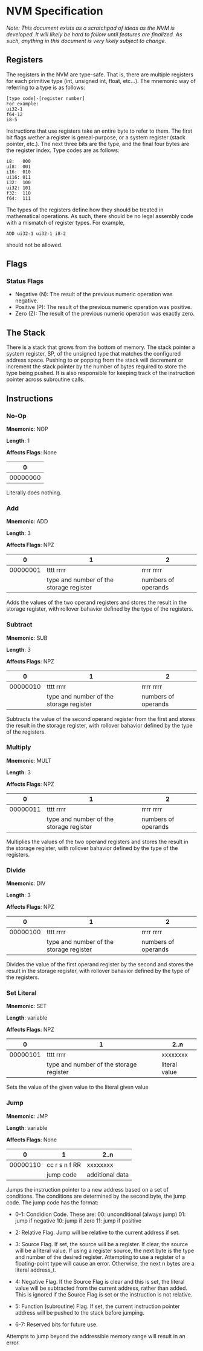 # NVM Specification

_Note: This document exists as a scratchpad of ideas as the NVM is developed. It will likely be hard to follow until features are finalized. As such, anything in this document is very likely subject to change._

## Registers
The registers in the NVM are type-safe. That is, there are multiple registers for each primitive type (int, unsigned int, float, etc...). The mnemonic way of referring to a type is as follows:
```
[type code]-[register number]
For example:
ui32-1
f64-12
i8-5
```

Instructions that use registers take an entire byte to refer to them. The first bit flags wether a register is gereal-purpose, or a system register (stack pointer, etc.). The next three bits are the type, and the final four bytes are the register index. Type codes are as follows:
```
i8:   000
ui8:  001
i16:  010
ui16: 011
i32:  100
ui32: 101
f32:  110
f64:  111
```

The types of the registers define how they should be treated in mathematical operations. As such, there should be no legal assembly code with a mismatch of register types. For example,
```
ADD ui32-1 ui32-1 i8-2
```

should not be allowed.

## Flags

### Status Flags
- Negative (N): The result of the previous numeric operation was negative.
- Positive (P): The result of the previous numeric operation was positive.
- Zero     (Z): The result of the previous numeric operation was exactly zero.

## The Stack
There is a stack that grows from the bottom of memory. The stack pointer a system register, SP, of the unsigned type that matches the configured address space. Pushing to or popping from the stack will decrement or increment the stack pointer by the number of bytes required to store the type being pushed. It is also responsible for keeping track of the instruction pointer across subroutine calls.

## Instructions

### No-Op
**Mnemonic**: NOP

**Length**: 1

**Affects Flags**: None

| 0        |
|----------|
| 00000000 |

Literally does nothing.

### Add
**Mnemonic**: ADD

**Length**: 3

**Affects Flags**: NPZ

| 0        | 1                                       | 2                   |
|----------|-----------------------------------------|---------------------|
| 00000001 | tttt rrrr                               | rrrr rrrr           |
|          | type and number of the storage register | numbers of operands |

Adds the values of the two operand registers and stores the result in the storage register, with rollover bahavior defined by the type of the registers.

### Subtract
**Mnemonic**: SUB

**Length**: 3

**Affects Flags**: NPZ

| 0        | 1                                       | 2                   |
|----------|-----------------------------------------|---------------------|
| 00000010 | tttt rrrr                               | rrrr rrrr           |
|          | type and number of the storage register | numbers of operands |

Subtracts the value of the second operand register from the first and stores the result in the storage register, with rollover bahavior defined by the type of the registers.

### Multiply
**Mnemonic**: MULT

**Length**: 3

**Affects Flags**: NPZ

| 0        | 1                                       | 2                   |
|----------|-----------------------------------------|---------------------|
| 00000011 | tttt rrrr                               | rrrr rrrr           |
|          | type and number of the storage register | numbers of operands |

Multiplies the values of the two operand registers and stores the result in the storage register, with rollover bahavior defined by the type of the registers.

### Divide
**Mnemonic**: DIV

**Length**: 3

**Affects Flags**: NPZ

| 0        | 1                                       | 2                   |
|----------|-----------------------------------------|---------------------|
| 00000100 | tttt rrrr                               | rrrr rrrr           |
|          | type and number of the storage register | numbers of operands |

Divides the value of the first operand register by the second and stores the result in the storage register, with rollover bahavior defined by the type of the registers.

### Set Literal
**Mnemonic**: SET

**Length**: variable

**Affects Flags**: NPZ

| 0        | 1                                       | 2..n                |
|----------|-----------------------------------------|---------------------|
| 00000101 | tttt rrrr                               | xxxxxxxx            |
|          | type and number of the storage register | literal value       |

Sets the value of the given value to the literal given value

### Jump
**Mnemonic**: JMP

**Length**: variable

**Affects Flags**: None

| 0        | 1             | 2..n            |
|----------|---------------|-----------------|
| 00000110 | cc r s n f RR | xxxxxxxx        |
|          | jump code     | additional data |

Jumps the instruction pointer to a new address based on a set of conditions. The conditions are determined by the second byte, the jump code. The jump code has the format:
- 0-1: Condidion Code. These are:
       00: unconditional (always jump)
       01: jump if negative
       10: jump if zero
       11: jump if positive

- 2: Relative Flag. Jump will be relative to the current address if set.
- 3: Source Flag. If set, the source will be a register. If clear, the source will be a literal value. If using a register source, the next byte is the type and number of the desired register. Attempting to use a register of a floating-point type will cause an error. Otherwise, the next n bytes are a literal address_t.
- 4: Negative Flag. If the Source Flag is clear and this is set, the literal value will be subtracted from the current address, rather than added. This is ignored if the Source Flag is set or the instruction is not relative.
- 5: Function (subroutine) Flag. If set, the current instruction pointer address will be pushed to the stack before jumping.
- 6-7: Reserved bits for future use.

Attempts to jump beyond the addressible memory range will result in an error.
